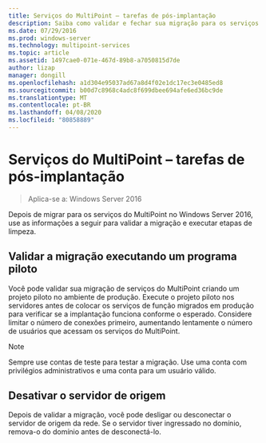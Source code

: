 ```yaml
---
title: Serviços do MultiPoint – tarefas de pós-implantação
description: Saiba como validar e fechar sua migração para os serviços do MultiPoint
ms.date: 07/29/2016
ms.prod: windows-server
ms.technology: multipoint-services
ms.topic: article
ms.assetid: 1497cae0-071e-467d-89b8-a7050815d7de
author: lizap
manager: dongill
ms.openlocfilehash: a1d304e95037ad67a8d4f02e1dc17ec3e0485ed8
ms.sourcegitcommit: b00d7c8968c4adc8f699dbee694afe6ed36bc9de
ms.translationtype: MT
ms.contentlocale: pt-BR
ms.lasthandoff: 04/08/2020
ms.locfileid: "80858889"
---
```

# <a name="multipoint-services---post-migration-tasks"></a>Serviços do MultiPoint – tarefas de pós-implantação

>Aplica-se a: Windows Server 2016

Depois de migrar para os serviços do MultiPoint no Windows Server 2016, use as informações a seguir para validar a migração e executar etapas de limpeza.

## <a name="validate-the-migration-by-running-a-pilot-program"></a>Validar a migração executando um programa piloto

Você pode validar sua migração de serviços do MultiPoint criando um projeto piloto no ambiente de produção. Execute o projeto piloto nos servidores antes de colocar os serviços de função migrados em produção para verificar se a implantação funciona conforme o esperado. Considere limitar o número de conexões primeiro, aumentando lentamente o número de usuários que acessam os serviços do MultiPoint.

> [!NOTE] 
> Sempre use contas de teste para testar a migração. Use uma conta com privilégios administrativos e uma conta para um usuário válido.

## <a name="retire-the-source-server"></a>Desativar o servidor de origem
Depois de validar a migração, você pode desligar ou desconectar o servidor de origem da rede. Se o servidor tiver ingressado no domínio, remova-o do domínio antes de desconectá-lo.

